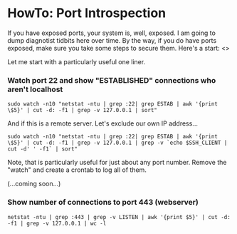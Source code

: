 # HowTo: Port Introspection

If you have exposed ports, your system is, well, exposed. I am going to dump
diagnotist tidbits here over time. By the way, if you do have ports exposed,
make sure you take some steps to secure them. Here's a start: <>

Let me start with a particularly useful one liner.

### Watch port 22 and show "ESTABLISHED" connections who aren't localhost

```
sudo watch -n10 "netstat -ntu | grep :22| grep ESTAB | awk '{print \$5}' | cut -d: -f1 | grep -v 127.0.0.1 | sort"
```

And if this is a remote server. Let's exclude our own IP address...

```
sudo watch -n10 "netstat -ntu | grep :22| grep ESTAB | awk '{print \$5}' | cut -d: -f1 | grep -v 127.0.0.1 | grep -v `echo $SSH_CLIENT | cut -d' ' -f1` | sort"
```

Note, that is particularly useful for just about any port number. Remove the "watch" and create a crontab to log all of them.

(...coming soon...)


### Show number of connections to port 443 (webserver)

```
netstat -ntu | grep :443 | grep -v LISTEN | awk '{print $5}' | cut -d: -f1 | grep -v 127.0.0.1 | wc -l
```

